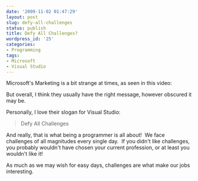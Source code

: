 ```yaml
---
date: '2009-11-02 01:47:29'
layout: post
slug: defy-all-challenges
status: publish
title: Defy All Challenges?
wordpress_id: '25'
categories:
- Programming
tags:
- Microsoft
- Visual Studio
---
```


Microsoft's Marketing is a bit strange at times, as seen in this video:



But overall, I think they usually have the right message, however obscured it may be.

Personally, I love their slogan for Visual Studio:


> Defy All Challenges


And really, that is what being a programmer is all about!  We face challenges of all magnitudes every single day.  If you didn't like challenges, you probably wouldn't have chosen your current profession, or at least you wouldn't like it!

As much as we may wish for easy days, challenges are what make our jobs interesting.
